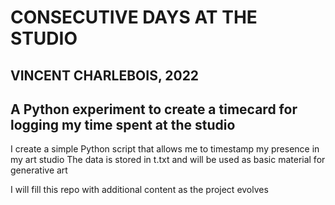 # CONSECUTIVE DAYS AT THE STUDIO
## VINCENT CHARLEBOIS, 2022

## A Python experiment to create a timecard for logging my time spent at the studio

I create a simple Python script that allows me to timestamp my presence in my art studio
The data is stored in t.txt and will be used as basic material for generative art

I will fill this repo with additional content as the project evolves